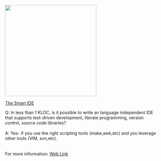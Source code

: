 <img width='300' align='center' src='http://www.learn2knit.co.uk/knitting/images/LearnToKnit_Fig063.gif'>

<a href='http://www.csee.wvu.edu/classes/ee480/Spring2010/ide/web/'> The Smart IDE </a>

Q: In less than 1 KLOC, is it possible to write an language independent IDE that supports test-driven development, literate programming, version control, source code libraries?<br>
<br>
A: Yes- if you use the right scripting tools (make,awk,etc) and you leverage other tools (VIM, svn,etc).<br>
<br>
<br>
For more information: <a href='http://www.csee.wvu.edu/classes/ee480/Spring2010/ide/web/'> Web Link</a>